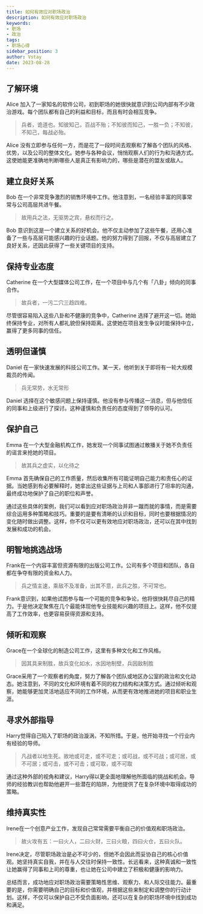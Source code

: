 ```yaml
---
title: 如何有效应对职场政治
description: 如何有效应对职场政治
keywords:
- 职场
- 政治
tags:
- 职场心得
sidebar_position: 3
author: Vstay
date: 2023-08-28
---
```


## 了解环境

Alice 加入了一家知名的软件公司，初到职场的她很快就意识到公司内部有不少政治游戏。每个团队都有自己的利益和目标，而且有时会相互竞争。

> 兵者，诡道也。知彼知己，百战不殆；不知彼而知己，一胜一负；不知彼，不知己，每战必殆。

Alice 没有立即参与任何一方，而是花了一段时间去观察和了解各个团队的风格、优势，以及公司的整体文化。她参与各种会议，悄悄观察人们的行为和沟通方式。这使她能更准确地判断哪些人是真正有影响力的，哪些是潜在的盟友或敌人。

## 建立良好关系

Bob 在一个非常竞争激烈的销售环境中工作。他注意到，一名经验丰富的同事常常与公司高层共进午餐。

> 故用兵之法，无驱势之宾，悬权而行之。

Bob 意识到这是一个建立关系的好机会。他不仅主动参加了这些午餐，还用心准备了一些与高层可能感兴趣的行业话题。他的努力得到了回报，不仅与高层建立了良好关系，还因此获得了一些关键项目的支持。

## 保持专业态度

Catherine 在一个大型媒体公司工作，在一个项目中与几个有「八卦」倾向的同事合作。

> 故兵者，一污二穴三趋四难。

尽管很容易陷入这些八卦和不健康的竞争中，Catherine 选择了避开这一切。她始终保持专业，对所有人都礼貌但保持距离。这使她在项目发生争议时能保持中立，赢得了更多同事的信任。

## 透明但谨慎

Daniel 在一家快速发展的科技公司工作。某一天，他听到关于即将有一轮大规模裁员的传闻。

> 兵无常势，水无常形

Daniel 选择在这个敏感问题上保持谨慎。他没有参与传播这一消息，但与他信任的同事和上级进行了探讨。这种谨慎和负责任的态度得到了领导的认可。

## 保护自己

Emma 在一个大型金融机构工作，她发现一个同事试图通过散播关于她不负责任的谣言来抢她的项目。

> 故其兵之虚实，以化待之

Emma 首先确保自己的工作质量，然后收集所有可能证明自己能力和责任心的证据。当她感到有必要解释时，她拿出这些证据与上司和人事部进行了坦率的沟通，最终成功地保护了自己的职位和声誉。

通过这些具体的案例，我们可以看到应对职场政治并非一蹴而就的事情，而是需要综合运用多种策略和技巧。重要的是要有清晰的认识和目标，同时也要根据情况的变化随时做出调整。这样，你不仅可以更有效地应对职场政治，还可以在其中找到发展和成功的机会。

## 明智地挑选战场

Frank在一个内容丰富但资源有限的出版公司工作。公司有多个项目和团队，各自都在争夺有限的资金和人力。

> 兵之情主速，乘敌不及准备，出其不意，此兵之胜，不可常也。

Frank意识到，如果他试图参与每一个可能的竞争和争论，他将很快耗尽自己的精力。于是他决定聚焦在几个最能体现他专业技能和兴趣的项目上。这样，他不仅提高了工作效率，也更容易获得资源和支持。

## 倾听和观察

Grace在一个全球化的制造公司工作，这里有多种文化和工作风格。

> 因其具来制胜，故兵变化如水，水因地制壁，兵因敌制胜

Grace采用了一个观察者的角度，努力了解各个团队或地区办公室的政治和文化动态。她注意到，不同的文化和环境有着不同的权力结构和决策方式。通过倾听和观察，她能够更加灵活地适应不同的工作环境，从而更有效地推进她的项目和职业生涯。

## 寻求外部指导

Harry觉得自己陷入了职场的政治漩涡，不知所措。于是，他开始寻找一个行业内有经验的导师。

> 凡战者以地生死。故地或可走，或不可走；或可战，或不可战；或可居，或不可居；或可击，或不可击；或可取，或不可取

通过这种外部的视角和建议，Harry得以更全面地理解他所面临的挑战和机会。导师的经验教训也帮助他避开一些潜在的陷阱，为他提供了在复杂环境中取得成功的策略。

## 维持真实性

Irene在一个创意产业工作，发现自己常常需要平衡自己的价值观和职场政治。

> 故火攻有五：一曰火人，二曰火财，三曰火粮，四曰火仓，五曰火队。

Irene决定，尽管职场政治是必不可少的，但她不会因此而妥协自己的核心价值观。她坚持真实自我，并在与人交往时保持一致性。长远看来，这种真诚和一致性让她赢得了同事和上司的尊重，也让她在公司中建立了积极和健康的影响力。

总结而言，成功地应对职场政治需要策略性思维、观察力、和人际交往能力。最重要的是，你需要明确自己的目标和价值观，并根据这些来制定和调整你的行动计划。这样，不仅可以保护自己不受负面影响，还可以在复杂的职场环境中找到成功和满足。
